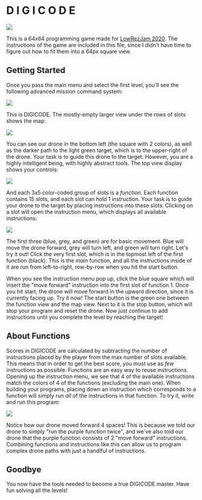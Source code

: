 # D I G I C O D E

![](https://github.com/rishabh-bector/Digicode/blob/master/Assets/Screenshots/thin.png)

This is a 64x64 programming game made for [LowRezJam 2020](https://itch.io/jam/lowrezjam-2020). The instructions of the game are included in this file, since I didn't have time to figure out how to fit them into a 64px square view. 

## Getting Started

Once you pass the main menu and select the first level, you'll see the following advanced mission command system:

![](https://github.com/rishabh-bector/Digicode/blob/master/Assets/Screenshots/full.png)

This is DIGICODE. The mostly-empty larger view under the rows of slots shows the map:

![](https://github.com/rishabh-bector/Digicode/blob/master/Assets/Screenshots/map.png)

You can see our drone in the bottom left (the square with 2 colors), as well as the darker path to the light green target, which is to the upper-right of the drone. Your task is to guide this drone to the target. However, you are a highly intelligent being, with highly abstract tools. The top view display shows your controls:

![](https://github.com/rishabh-bector/Digicode/blob/master/Assets/Screenshots/control.png)
  
And each 3x5 color-coded group of slots is a _function_. Each function contains 15 slots, and each slot can hold 1 instruction. Your task is to guide your drone to the target by placing instructions into these slots. Clicking on a slot will open the instruction menu, which displays all available instructions:

![](https://github.com/rishabh-bector/Digicode/blob/master/Assets/Screenshots/instructionmenu.png)
  
The first three (blue, grey, and green) are for basic movement. Blue will move the drone forward, grey will turn left, and green will turn right. Let's try it out! Click the very first slot, which is in the topmost left of the first function (black). This is the _main_ function, and all the instructions inside of it are run from left-to-right, row-by-row when you hit the start button. 

When you see the instruction menu pop up, click the blue square which will insert the "move forward" instruction into the first slot of function 1. Once you hit start, the drone will move forward in the upward direction, since it is currently facing up. Try it now! The start button is the green one between the function view and the map view. Next to it is the stop button, which will stop your program and reset the drone. Now just continue to add instructions until you complete the level by reaching the target!

## About Functions

Scores in DIGICODE are calculated by subtracting the number of instructions placed by the player from the max number of slots available. This means that in order to get the best score, you must use as _few_ instructions as possible. Functions are an easy way to reuse instructions. Opening up the instruction menu, we see that 4 of the available instructions match the colors of 4 of the functions (excluding the main one). When building your programs, placing down an instruction which corresponds to a function will simply run _all_ of the instructions in that function. To try it, write and run this program:

![](https://github.com/rishabh-bector/Digicode/blob/master/Assets/Screenshots/functionprog.png)
  
Notice how our drone moved forward 4 spaces! This is because we told our drone to simply "run the purple function twice", and we've also told our drone that the purple function consists of 2 "move forward" instructions. Combining functions and instructions like this can allow us to program complex drone paths with just a handlful of instructions.

## Goodbye

You now have the tools needed to become a true DIGICODE master. Have fun solving all the levels! 
